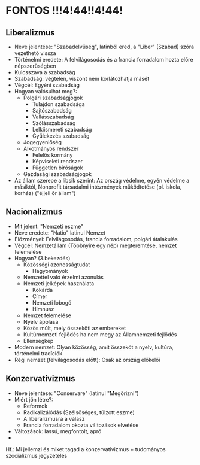 # FONTOS !!!4!44!!4!44!  
## Liberalizmus  
- Neve jelentése: "Szabadelvűség", latinból ered, a "Liber" (Szabad) szóra vezethető vissza  
- Történelmi eredete: A felvilágosodás és a francia forradalom hozta előre népszerűségben  
- Kulcsszava a szabadság  
- Szabadság: végtelen, viszont nem korlátozhatja másét  
- Végcél: Egyéni szabadság  
- Hogyan valósulhat meg?:  
  - Polgári szabadságjogok  
    - Tulajdon szabadsága  
    - Sajtószabadság  
    - Vallásszabadság  
    - Szólásszabadság  
    - Lelkiismereti szabadság  
    - Gyülekezés szabadság  
  - Jogegyenlőség  
  - Alkotmányos rendszer  
    - Felelős kormány  
    - Képviseleti rendszer  
    - Független bíróságok  
  - Gazdasági szabadságjogok  
- Az állam szerepe a libsik szerint: Az ország védelme, egyén védelme a másiktól, Nonprofit társadalmi intézmények működtetése (pl. iskola, korház)  ("éjjeli őr állam")  
## Nacionalizmus  
- Mit jelent: "Nemzeti eszme"  
- Neve eredete: "Natio" latinul Nemzet  
- Előzményei: Felvilágosodás, francia forradalom, polgári átalakulás  
- Végcél: Nemzetállam (Többnyire egy nép) megteremtése, nemzet felemelése  
- Hogyan? (3.bekezdés)  
  - Közösségi azonosságtudat  
    - Hagyományok  
  - Nemzettel való érzelmi azonulás    
  - Nemzeti jelképek használata  
    - Kokárda  
    - Címer  
    - Nemzeti lobogó  
    - Himnusz  
  - Nemzet felemelése  
  - Nyelv ápolása  
  - Közös múlt, mely összeköti az embereket  
  - Kultúrnemzeti fejlődés ha nem megy az Államnemzeti fejlődés  
  - Ellenségkép  
- Modern nemzet: Olyan közösség, amit összeköt a nyelv, kultúra, történelmi tradíciók  
- Régi nemzet (felvilágosodás előtt): Csak az ország előkelői  
## Konzervatívizmus
- Neve jelentése: "Conservare" (latinul "Megőrizni")
- Miért jön létre?:  
  - Reformok  
  - Radikalizálódás (Szélsőséges, túlzott eszme)  
  - A liberalizmusra a válasz  
  - Francia forradalom okozta változások elvetése
- Változások: lassú, megfontolt, apró
- 
Hf.: Mi jellemzi és miket tagad a konzervativizmus + tudományos szocializmus jegyzetelés
